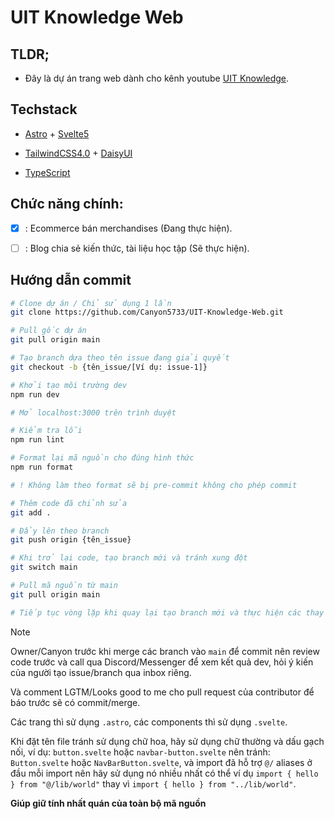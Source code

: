 # UIT Knowledge Web

## TLDR;

- Đây là dự án trang web dành cho kênh youtube [UIT Knowledge](https://www.youtube.com/@UIT_Knowledge).

## Techstack

- [Astro](https://astro.build/) + [Svelte5](https://svelte.dev/)

- [TailwindCSS4.0](https://tailwindcss.com/docs/installation/framework-guides/astro) + [DaisyUI](https://daisyui.com/docs/install/astro/)

- [TypeScript](https://www.typescriptlang.org/)

## Chức năng chính:

- [x] : Ecommerce bán merchandises (Đang thực hiện).

- [ ] : Blog chia sẻ kiến thức, tài liệu học tập (Sẽ thực hiện).

## Hướng dẫn commit

```bash
# Clone dự án / Chỉ sử dụng 1 lần
git clone https://github.com/Canyon5733/UIT-Knowledge-Web.git

# Pull gốc dự án
git pull origin main

# Tạo branch dựa theo tên issue đang giải quyết
git checkout -b {tên_issue/[Ví dụ: issue-1]}

# Khởi tạo môi trường dev
npm run dev

# Mở localhost:3000 trên trình duyệt

# Kiểm tra lỗi
npm run lint

# Format lại mã nguồn cho đúng hình thức
npm run format

# ! Không làm theo format sẽ bị pre-commit không cho phép commit

# Thêm code đã chỉnh sửa
git add .

# Đẩy lên theo branch
git push origin {tên_issue}

# Khi trở lại code, tạo branch mới và tránh xung đột
git switch main

# Pull mã nguồn từ main
git pull origin main

# Tiếp tục vòng lặp khi quay lại tạo branch mới và thực hiện các thay đổi
```

> [!NOTE]
> Owner/Canyon trước khi merge các branch vào `main` để commit
> nên review code trước và call qua Discord/Messenger để
> xem kết quả dev, hỏi ý kiến của người tạo issue/branch qua inbox riêng.
>
> Và comment LGTM/Looks good to me cho pull request của contributor để
> báo trước sẽ có commit/merge.
>
> Các trang thì sử dụng `.astro`, các components thì sử dụng `.svelte`.
>
> Khi đặt tên file tránh sử dụng chữ hoa, hãy sử dụng chữ thường và dấu gạch nối,
> ví dụ: `button.svelte` hoặc `navbar-button.svelte`
> nên tránh: `Button.svelte` hoặc `NavBarButton.svelte`,
> và import đã hỗ trợ `@/` aliases ở đầu mỗi import nên hãy sử dụng nó nhiều nhất có thể
> ví dụ `import { hello } from "@/lib/world"` thay vì `import { hello } from "../lib/world"`.
>
> **Giúp giữ tính nhất quán của toàn bộ mã nguồn**
